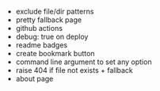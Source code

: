 - exclude file/dir patterns
- pretty fallback page
- github actions
- debug: true on deploy
- readme badges
- create bookmark button
- command line argument to set any option
- raise 404 if file not exists + fallback
- about page
